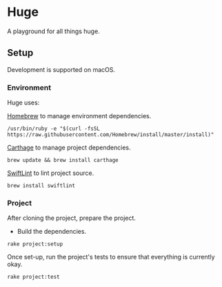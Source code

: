 # Huge

A playground for all things huge.

## Setup

Development is supported on macOS.

### Environment

Huge uses:

[Homebrew](http://brew.sh) to manage environment dependencies.

```
/usr/bin/ruby -e "$(curl -fsSL https://raw.githubusercontent.com/Homebrew/install/master/install)"
```

[Carthage](https://github.com/Carthage/Carthage) to manage project dependencies.

```
brew update && brew install carthage
```

[SwiftLint](https://github.com/realm/SwiftLint) to lint project source.

```
brew install swiftlint
```

### Project

After cloning the project, prepare the project.

- Build the dependencies.

```
rake project:setup
```

Once set-up, run the project's tests to ensure that everything is currently okay.

```
rake project:test
```
